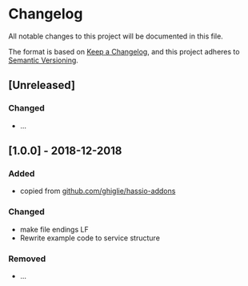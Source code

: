 # Changelog
All notable changes to this project will be documented in this file.

The format is based on [Keep a Changelog](https://keepachangelog.com/en/1.0.0/),
and this project adheres to [Semantic Versioning](https://semver.org/spec/v2.0.0.html).

## [Unreleased]
### Changed
- ...

## [1.0.0] - 2018-12-2018
### Added
- copied from [github.com/ghiglie/hassio-addons](https://github.com/ghiglie/hassio-addons)

### Changed
- make file endings LF
- Rewrite example code to service structure

### Removed
- ...
